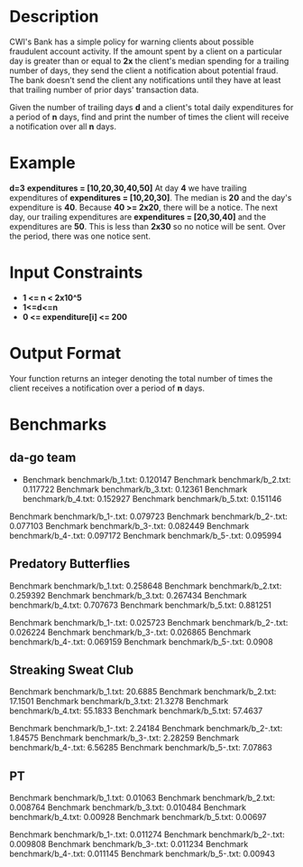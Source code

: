 # Description
CWI's Bank has a simple policy for warning clients about possible fraudulent account activity. If the amount spent by a client on a particular day is greater than or equal to **2x** the client's median spending for a trailing number of days, they send the client a notification about potential fraud. The bank doesn't send the client any notifications until they have at least that trailing number of prior days' transaction data.

Given the number of trailing days **d** and a client's total daily expenditures for a period of **n** days, find and print the number of times the client will receive a notification over all **n** days.

# Example
**d=3**
**expenditures = [10,20,30,40,50]**
At day **4** we have trailing expenditures of **expenditures = [10,20,30]**. The median is **20** and the day's expenditure is **40**. Because **40 >= 2x20**, there will be a notice. The next day, our trailing expenditures are **expenditures = [20,30,40]** and the expenditures are **50**. This is less than **2x30** so no notice will be sent. Over the period, there was one notice sent.

# Input Constraints
* **1 <= n < 2x10^5**
* **1<=d<=n**
* **0 <= expenditure[i] <= 200**

# Output Format
Your function returns an integer denoting the total number of times the client receives a notification over a period of **n** days.

# Benchmarks
## da-go team
* Benchmark benchmark/b_1.txt: 0.120147
Benchmark benchmark/b_2.txt: 0.117722
Benchmark benchmark/b_3.txt: 0.12361
Benchmark benchmark/b_4.txt: 0.152927
Benchmark benchmark/b_5.txt: 0.151146

Benchmark benchmark/b_1-.txt: 0.079723
Benchmark benchmark/b_2-.txt: 0.077103
Benchmark benchmark/b_3-.txt: 0.082449
Benchmark benchmark/b_4-.txt: 0.097172
Benchmark benchmark/b_5-.txt: 0.095994

## Predatory Butterflies
Benchmark benchmark/b_1.txt: 0.258648
Benchmark benchmark/b_2.txt: 0.259392
Benchmark benchmark/b_3.txt: 0.267434
Benchmark benchmark/b_4.txt: 0.707673
Benchmark benchmark/b_5.txt: 0.881251

Benchmark benchmark/b_1-.txt: 0.025723
Benchmark benchmark/b_2-.txt: 0.026224
Benchmark benchmark/b_3-.txt: 0.026865
Benchmark benchmark/b_4-.txt: 0.069159
Benchmark benchmark/b_5-.txt: 0.0908

## Streaking Sweat Club
Benchmark benchmark/b_1.txt: 20.6885
Benchmark benchmark/b_2.txt: 17.1501
Benchmark benchmark/b_3.txt: 21.3278
Benchmark benchmark/b_4.txt: 55.1833
Benchmark benchmark/b_5.txt: 57.4637

Benchmark benchmark/b_1-.txt: 2.24184
Benchmark benchmark/b_2-.txt: 1.84575
Benchmark benchmark/b_3-.txt: 2.28259
Benchmark benchmark/b_4-.txt: 6.56285
Benchmark benchmark/b_5-.txt: 7.07863

## PT
Benchmark benchmark/b_1.txt: 0.01063
Benchmark benchmark/b_2.txt: 0.008764
Benchmark benchmark/b_3.txt: 0.010484
Benchmark benchmark/b_4.txt: 0.00928
Benchmark benchmark/b_5.txt: 0.00697

Benchmark benchmark/b_1-.txt: 0.011274
Benchmark benchmark/b_2-.txt: 0.009808
Benchmark benchmark/b_3-.txt: 0.011234
Benchmark benchmark/b_4-.txt: 0.011145
Benchmark benchmark/b_5-.txt: 0.00943